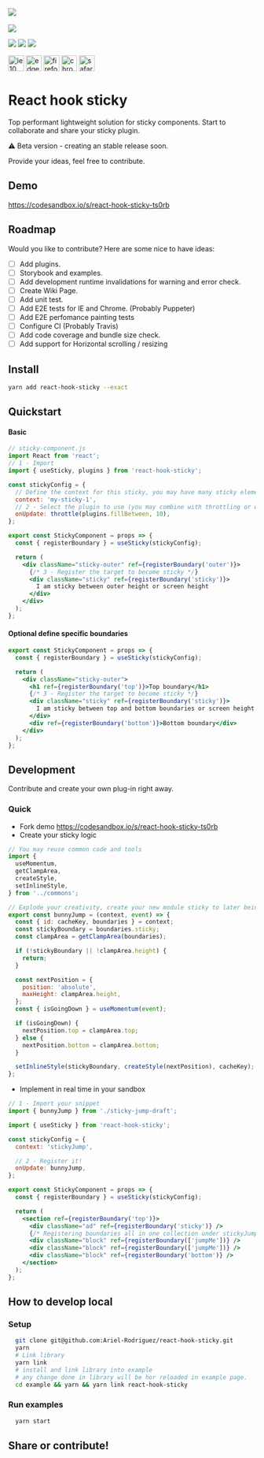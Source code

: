 <div >
    <div align="left">
      <img src="https://img.shields.io/bundlephobia/minzip/react-hook-sticky?style=for-the-badge">
    </div>
    </br>
  <div align="left">
    <img src="https://img.shields.io/npm/v/react-hook-sticky?style=for-the-badge">
  </div>
    <p>
  <img src="https://img.shields.io/github/last-commit/Ariel-Rodriguez/react-hook-sticky?style=flat-square">
  <img src="https://img.shields.io/librariesio/dependent-repos/npm/react-hook-sticky?color=lightgreen&style=flat-square">
  <img src="https://img.shields.io/snyk/vulnerabilities/github/Ariel-Rodriguez/react-hook-sticky?style=flat-square">
</p>
</div>

<span><img src="https://image.flaticon.com/icons/svg/888/888914.svg" alt="ie 10" width="32"></span>
<span><img src="https://image.flaticon.com/icons/svg/888/888899.svg" alt="edge" width="32"></span>
<span><img src="https://image.flaticon.com/icons/svg/1177/1177512.svg" alt="firefox" width="32"></span>
<span><img src="https://image.flaticon.com/icons/svg/220/220603.svg" alt="chrome" width="32"></span>
<span><img src="https://image.flaticon.com/icons/svg/179/179337.svg" alt="safari" width="32"></span>

# React hook sticky

Top performant lightweight solution for sticky components.
Start to collaborate and share your sticky plugin.

:warning: Beta version - creating an stable release soon.

Provide your ideas, feel free to contribute.

## Demo

https://codesandbox.io/s/react-hook-sticky-ts0rb

## Roadmap

Would you like to contribute? Here are some nice to have ideas:

- [ ] Add plugins.
- [ ] Storybook and examples.
- [ ] Add development runtime invalidations for warning and error check.
- [ ] Create Wiki Page.
- [ ] Add unit test.
- [ ] Add E2E tests for IE and Chrome. (Probably Puppeter)
- [ ] Add E2E perfomance painting tests
- [ ] Configure CI (Probably Travis)
- [ ] Add code coverage and bundle size check.
- [ ] Add support for Horizontal scrolling / resizing

## Install

```bash
yarn add react-hook-sticky --exact
```

## Quickstart

#### Basic

```jsx
// sticky-component.js
import React from 'react';
// 1 - Import
import { useSticky, plugins } from 'react-hook-sticky';

const stickyConfig = {
  // Define the context for this sticky, you may have many sticky elements.
  context: 'my-sticky-1',
  // 2 - Select the plugin to use (you may combine with throttling or wrap as your needs)
  onUpdate: throttle(plugins.fillBetween, 10),
};

export const StickyComponent = props => {
  const { registerBoundary } = useSticky(stickyConfig);

  return (
    <div className="sticky-outer" ref={registerBoundary('outer')}>
      {/* 3 - Register the target to become sticky */}
      <div className="sticky" ref={registerBoundary('sticky')}>
        I am sticky between outer height or screen height
      </div>
    </div>
  );
};
```

#### Optional define specific boundaries

```jsx
export const StickyComponent = props => {
  const { registerBoundary } = useSticky(stickyConfig);

  return (
    <div className="sticky-outer">
      <h1 ref={registerBoundary('top')}>Top boundary</h1>
      {/* 3 - Register the target to become sticky */}
      <div className="sticky" ref={registerBoundary('sticky')}>
        I am sticky between top and bottom boundaries or screen height
      </div>
      <div ref={registerBoundary('bottom')}>Bottom boundary</div>
    </div>
  );
};
```

## Development

Contribute and create your own plug-in right away.

### Quick

- Fork demo https://codesandbox.io/s/react-hook-sticky-ts0rb
- Create your sticky logic

```jsx
// You may reuse common code and tools
import {
  useMomentum,
  getClampArea,
  createStyle,
  setInlineStyle,
} from '../commons';

// Explode your creativity, create your new module sticky to later being integrated
export const bunnyJump = (context, event) => {
  const { id: cacheKey, boundaries } = context;
  const stickyBoundary = boundaries.sticky;
  const clampArea = getClampArea(boundaries);

  if (!stickyBoundary || !clampArea.height) {
    return;
  }

  const nextPosition = {
    position: 'absolute',
    maxHeight: clampArea.height,
  };
  const { isGoingDown } = useMomentum(event);

  if (isGoingDown) {
    nextPosition.top = clampArea.top;
  } else {
    nextPosition.bottom = clampArea.bottom;
  }

  setInlineStyle(stickyBoundary, createStyle(nextPosition), cacheKey);
};
```

- Implement in real time in your sandbox

```jsx
// 1 - Import your snippet
import { bunnyJump } from './sticky-jump-draft';

import { useSticky } from 'react-hook-sticky';

const stickyConfig = {
  context: 'stickyJump',

  // 2 - Register it!
  onUpdate: bunnyJump,
};

export const StickyComponent = props => {
  const { registerBoundary } = useSticky(stickyConfig);

  return (
    <section ref={registerBoundary('top')}>
      <div className="ad" ref={registerBoundary('sticky')} />
      {/* Registering boundaries all in one collection under stickyJump context */}
      <div className="block" ref={registerBoundary(['jumpMe'])} />
      <div className="block" ref={registerBoundary(['jumpMe'])} />
      <div className="block" ref={registerBoundary('bottom')} />
    </section>
  );
};
```

## How to develop local

### Setup

```bash
  git clone git@github.com:Ariel-Rodriguez/react-hook-sticky.git
  yarn
  # Link library
  yarn link
  # install and link library into example
  # any change done in library will be hor reloaded in example page.
  cd example && yarn && yarn link react-hook-sticky
```

### Run examples

```bash
  yarn start
```

## Share or contribute!
